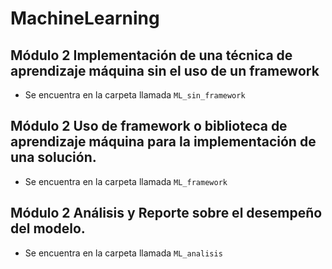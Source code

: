 # MachineLearning

## Módulo 2 Implementación de una técnica de aprendizaje máquina sin el uso de un framework

* Se encuentra en la carpeta llamada `ML_sin_framework` 

## Módulo 2 Uso de framework o biblioteca de aprendizaje máquina para la implementación de una solución.

* Se encuentra en la carpeta llamada `ML_framework` 

## Módulo 2 Análisis y Reporte sobre el desempeño del modelo.

* Se encuentra en la carpeta llamada `ML_analisis` 